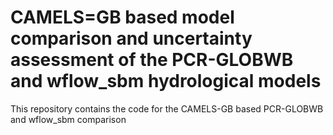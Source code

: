 # CAMELS=GB based model comparison and uncertainty assessment of the PCR-GLOBWB and wflow_sbm hydrological models
This repository contains the code for the CAMELS-GB based PCR-GLOBWB and wflow_sbm comparison
